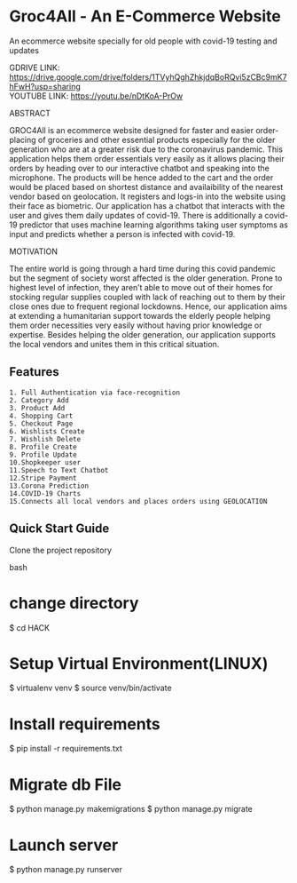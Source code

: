 # Groc4All - An E-Commerce Website

An ecommerce website specially for old people with covid-19 testing and updates



GDRIVE LINK: https://drive.google.com/drive/folders/1TVyhQghZhkjdqBoRQvi5zCBc9mK7hFwH?usp=sharing <br />
YOUTUBE LINK: https://youtu.be/nDtKoA-PrOw
<br />


ABSTRACT<br />

GROC4All is an ecommerce website designed for faster and easier order-placing of groceries and other essential products especially for the older generation who  are at a greater risk due to the coronavirus pandemic. This application helps them order essentials very easily as it allows placing their orders by heading over to our interactive chatbot and speaking into the microphone. The products will be hence added to the cart and the order would be placed based on shortest distance and availaibility of the nearest vendor based on geolocation. It registers and logs-in into the website using their face as biometric. Our application has a chatbot that interacts with the user  and  gives them daily updates of covid-19. There is additionally a covid-19 predictor that uses machine learning algorithms taking user symptoms as input and predicts whether a   person is infected with covid-19.

MOTIVATION

The entire world is going through a hard time during this covid pandemic but the segment of society worst affected is the older generation. Prone to highest level of infection, they aren’t able to move out of their homes for stocking regular supplies coupled with lack of reaching out to them by their close ones due to frequent regional lockdowns. Hence, our application aims at extending a humanitarian support towards the elderly people helping them order necessities very easily without having prior knowledge or expertise.  Besides helping the older generation, our application supports the local vendors and unites them in this critical situation.


## Features
	1. Full Authentication via face-recognition
	2. Category Add
	3. Product Add
	4. Shopping Cart
	5. Checkout Page
	6. Wishlists Create
	7. Wishlish Delete
	8. Profile Create
	9. Profile Update
	10.Shopkeeper user
	11.Speech to Text Chatbot
	12.Stripe Payment
	13.Corona Prediction
	14.COVID-19 Charts
	15.Connects all local vendors and places orders using GEOLOCATION
	

## Quick Start Guide

Clone the project repository

 bash
# change directory
$ cd HACK

# Setup Virtual Environment(LINUX)
$ virtualenv venv
$ source venv/bin/activate

# Install requirements
$ pip install -r requirements.txt

# Migrate db File
$ python manage.py makemigrations
$ python manage.py migrate

# Launch server
$ python manage.py runserver
